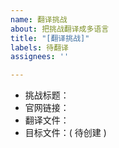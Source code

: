 ```yaml
---
name: 翻译挑战
about: 把挑战翻译成多语言
title: "[翻译挑战]"
labels: 待翻译
assignees: ''

---
```


- 挑战标题：
- 官网链接：
- 翻译文件：
- 目标文件：( 待创建 )
